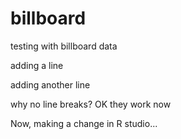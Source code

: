 # billboard
testing with billboard data

adding a line

adding another line

why no line breaks? OK they work now

Now, making a change in R studio...

